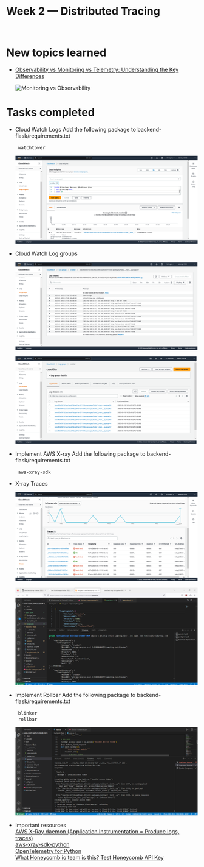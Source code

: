 # Week 2 — Distributed Tracing
<br />

# New topics learned

 - [Observability vs Monitoring vs Telemetry: Understanding the Key Differences](https://cribl.io/blog/observability-vs-monitoring-vs-telemetry/)

   ![Monitoring vs Observability](https://i.ytimg.com/vi/31mHDchkXKQ/maxresdefault.jpg)
   
   
# Tasks completed

 - Cloud Watch Logs
   Add the following package to backend-flask/requirements.txt
   ```
    watchtower
   ```
   ![CloudWatch Logs](Week2/CloudWatch%20Logs.png) 

 - Cloud Watch Log groups

   ![CloudWatch Log groups 1](Week2/CloudWatch%20Log%20groups%201.png)
   
   ![CloudWatch Log groups 2](Week2/CloudWatch%20Log%20groups%202.png)
   
 - Implement AWS X-ray 
   Add the following package to backend-flask/requirements.txt
   ```
    aws-xray-sdk
   ```

 - X-ray Traces

   ![Xray Traces](Week2/Xray%20Traces.png) 
   
   ![Xray AWS CLI](Week2/Xray%20AWS%20CLI.png) 
 
 - Implement Rollbar
   Add the following package to backend-flask/requirements.txt
   ```
    blinker
    rollbar
   ```
   
   ![Fix ROLLBAR_ACCESS_TOKEN error](Week2/Fix%20ROLLBAR_ACCESS_TOKEN%20error.png) 


 - Important resources<br />
   [AWS X-Ray daemon (Application Instrumentation = Produce logs, traces)](https://docs.aws.amazon.com/xray/latest/devguide/xray-daemon.html)<br />
   [aws-xray-sdk-python](https://github.com/aws/aws-xray-sdk-python)<br />
   [OpenTelemetry for Python](https://docs.honeycomb.io/getting-data-in/opentelemetry/python/)<br />
   [What Honeycomb.io team is this? Test Honeycomb API Key](http://honeycomb-whoami.glitch.me/)<br />

   
